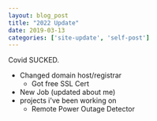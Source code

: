 ```yaml
---
layout: blog_post
title: "2022 Update"
date: 2019-03-13
categories: ['site-update', 'self-post']
---
```


Covid SUCKED.

- Changed domain host/registrar
    - Got free SSL Cert
- New Job (updated about me)
- projects i've been working on
    - Remote Power Outage Detector